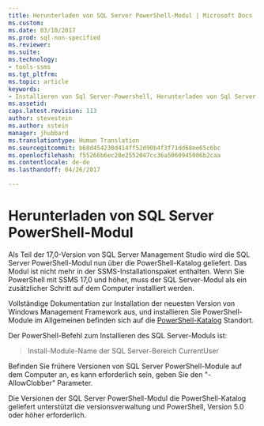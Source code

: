 ```yaml
---
title: Herunterladen von SQL Server PowerShell-Modul | Microsoft Docs
ms.custom: 
ms.date: 03/10/2017
ms.prod: sql-non-specified
ms.reviewer: 
ms.suite: 
ms.technology:
- tools-ssms
ms.tgt_pltfrm: 
ms.topic: article
keywords:
- Installieren von Sql Server-Powershell, Herunterladen von Sql Server powershell
ms.assetid: 
caps.latest.revision: 113
author: stevestein
ms.author: sstein
manager: jhubbard
ms.translationtype: Human Translation
ms.sourcegitcommit: b68d454230d414ff52d90b4f3f71dd68ee65c6bc
ms.openlocfilehash: f55266b6ec28e2552047cc36a5060945006b2caa
ms.contentlocale: de-de
ms.lasthandoff: 04/26/2017

---
```

# <a name="download-sql-server-powershell-module"></a>Herunterladen von SQL Server PowerShell-Modul
Als Teil der 17,0-Version von SQL Server Management Studio wird die SQL Server PowerShell-Modul nun über die PowerShell-Katalog geliefert.  Das Modul ist nicht mehr in der SSMS-Installationspaket enthalten. Wenn Sie PowerShell mit SSMS 17,0 und höher, muss der SQL Server-Modul als ein zusätzlicher Schritt auf dem Computer installiert werden.

Vollständige Dokumentation zur Installation der neuesten Version von Windows Management Framework aus, und installieren Sie PowerShell-Module im Allgemeinen befinden sich auf die [PowerShell-Katalog](https://www.powershellgallery.com/) Standort.

Der PowerShell-Befehl zum Installieren des SQL Server-Moduls ist:

> Install-Module-Name der SQL Server-Bereich CurrentUser

Befinden Sie frühere Versionen von SQL Server PowerShell-Module auf dem Computer an, es kann erforderlich sein, geben Sie den "-AllowClobber" Parameter.  

Die Versionen der SQL Server PowerShell-Modul die PowerShell-Katalog geliefert unterstützt die versionsverwaltung und PowerShell, Version 5.0 oder höher erforderlich.

